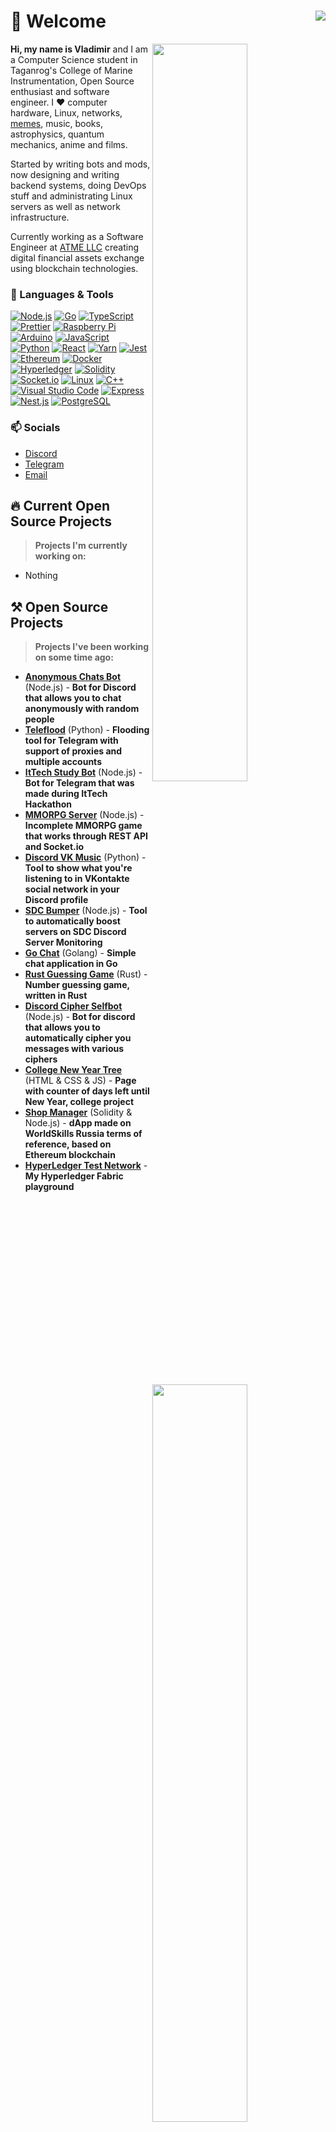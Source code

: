 # 👋 Welcome <img align="right" src="https://hits.seeyoufarm.com/api/count/incr/badge.svg?url=https%3A%2F%2Fgithub.com%2FD3rise%2FD3rise&count_bg=%2379C83D&title_bg=%23555555&icon=&icon_color=%23E7E7E7&title=%F0%9F%91%81+Visitors&edge_flat=false"/>

  <img  width="55%" align="right" src="https://github-readme-stats.vercel.app/api?username=D3rise&hide_border=true&count_private=true&layout=compact&hide_title=true&show_icons=true&theme=dracula&icon_color=5194f0&bg_color=0d1117&include_all_commits=true&rank_icon=github&show_icons=true">
  <img width="55%" align="right" src="https://media.giphy.com/media/UV4rSwlTM7mnRa5l4o/giphy.gif">   
  <img width="55%" align="right" src="https://github-readme-stats.vercel.app/api/top-langs/?username=D3rise&hide=html&layout=compact&hide_border=true&hide_title=true&count_private=true&theme=dracula&icon_color=5194f0&bg_color=0d1117"/>

**Hi, my name is Vladimir** and I am a Computer Science student in Taganrog's College of Marine Instrumentation, Open Source enthusiast and software engineer. I ❤ computer hardware, Linux, networks, [memes](https://www.youtube.com/watch?v=dQw4w9WgXcQ), music, books, astrophysics, quantum mechanics, anime and films.  

Started by writing bots and mods, now designing and writing backend systems, doing DevOps stuff and administrating Linux servers as well as network infrastructure.

Currently working as a Software Engineer at [ATME LLC](https://atme.com) creating digital financial assets exchange using blockchain technologies.

### 🔧 Languages & Tools

<a href="https://nodejs.org/"><img alt="Node.js" src="https://img.shields.io/badge/-Node.js-43853d?style=flat&logo=Node.js&logoColor=white" /></a>
<a href="https://golang.org/"><img alt="Go" src="https://img.shields.io/badge/-Go-008184?style=flat&logo=go&logoColor=white" /></a>
<a href="https://www.typescriptlang.org/"><img alt="TypeScript" src="https://img.shields.io/badge/-TypeScript-235a96?style=flat&logo=typescript&logoColor=white" /></a>
<a href="https://prettier.io/"><img alt="Prettier" src="https://img.shields.io/badge/-Prettier-1a2b34?style=flat&logo=prettier&logoColor=white" /></a>
<a href="https://www.raspberrypi.org/"><img alt="Raspberry Pi" src="https://img.shields.io/badge/-Raspberry Pi-cc2455?style=flat&logo=raspberrypi&logoColor=white" /></a>
<a href="https://arduino.cc/"><img alt="Arduino" src="https://img.shields.io/badge/-Arduino-008184?style=flat&logo=arduino&logoColor=white" /></a>
<a href="https://developer.mozilla.org/docs/Web/JavaScript"><img alt="JavaScript" src="https://img.shields.io/badge/-JavaScript-edb200?style=flat&logo=javascript&logoColor=white" /></a>
<a href="https://www.python.org/"><img alt="Python" src="https://img.shields.io/badge/-Python-397ab2?style=flat&logo=Python&logoColor=white" /></a>
<a href="https://reactjs.org/"><img alt="React" src="https://img.shields.io/badge/-React-282c34?style=flat&logo=react&logoColor=white" /></a>
<a href="https://yarnpkg.com/"><img alt="Yarn" src="https://img.shields.io/badge/-Yarn-2188b6?style=flat&logo=yarn&logoColor=white" /></a>
<a href="https://jestjs.io/"><img alt="Jest" src="https://img.shields.io/badge/-Jest-97747e?style=flat&logo=Jest&logoColor=white" /></a>
<a href="https://ethereum.org/"><img alt="Ethereum" src="https://img.shields.io/badge/-Ethereum-222222?style=flat&logo=Ethereum&logoColor=white" /></a>
<a href="https://www.docker.com/"><img alt="Docker" src="https://img.shields.io/badge/-Docker-1390b6?style=flat&logo=Docker&logoColor=white" /></a>
<a href="https://hyperledger.github.io/"><img alt="Hyperledger" src="https://img.shields.io/badge/-Hyperledger-222222?style=flat&logo=Hyperledger&logoColor=white" /></a>
<a href="https://soliditylang.org/"><img alt="Solidity" src="https://img.shields.io/badge/-Solidity-002fa7?style=flat&logo=Solidity&logoColor=white" /></a>
<a href="https://socket.io/"><img alt="Socket.io" src="https://img.shields.io/badge/-Socket.io-303846?style=flat&logo=socket.io&logoColor=white" /></a>
<a href="https://www.kernel.org/"><img alt="Linux" src="https://img.shields.io/badge/-Linux-ffd133?style=flat&logo=Linux&logoColor=black" /></a>
<a href="https://isocpp.org/"><img alt="C++" src="https://img.shields.io/badge/-C++-4183c4?style=flat&logo=cplusplus&logoColor=white" /></a>
<a href="https://code.visualstudio.com/"><img alt="Visual Studio Code" src="https://img.shields.io/badge/-Visual Studio Code-0066b8?style=flat&logo=visualstudiocode&logoColor=white" /></a>
<a href="https://expressjs.com/"><img alt="Express" src="https://img.shields.io/badge/-Express-fdfdfd?style=flat&logo=express&logoColor=black" /></a>
<a href="https://nestjs.com/"><img alt="Nest.js" src="https://img.shields.io/badge/-Nest.js-e0234e?style=flat&logo=nestjs&logoColor=white" /></a>
<a href="https://www.postgresql.org/"><img alt="PostgreSQL" src="https://img.shields.io/badge/-PostgreSQL-336791?style=flat&logo=postgresql&logoColor=white" /></a>

### 📫 Socials

- [Discord](https://discord.com/channels/@me/253913831896645632)
- [Telegram](https://t.me/D3rise)
- [Email](mailto:derise2000@gmail.com)

## 🔥 Current Open Source Projects

> **Projects I'm currently working on:**

- Nothing

## ⚒ Open Source Projects

> **Projects I've been working on some time ago:**

- **[Anonymous Chats Bot](https://github.com/D3rise/anonymous-chats-discord)** (Node.js) - **Bot for Discord that allows you to chat anonymously with random people**
- **[Teleflood](https://github.com/D3rise/teleflood)** (Python) - **Flooding tool for Telegram with support of proxies and multiple accounts**
- **[ItTech Study Bot](https://github.com/D3rise/ittech-hackathon)** (Node.js) - **Bot for Telegram that was made during ItTech Hackathon**
- **[MMORPG Server](https://github.com/D3rise/mmorpg-server)** (Node.js) - **Incomplete MMORPG game that works through REST API and Socket.io**
- **[Discord VK Music](https://github.com/D3rise/discord-vkmusic)** (Python) - **Tool to show what you're listening to in VKontakte social network in your Discord profile**
- **[SDC Bumper](https://github.com/D3rise/sdc-bumper)** (Node.js) - **Tool to automatically boost servers on SDC Discord Server Monitoring**
- **[Go Chat](https://github.com/D3rise/go-chat)** (Golang) - **Simple chat application in Go**
- **[Rust Guessing Game](https://github.com/D3rise/rust-guessing-game)** (Rust) - **Number guessing game, written in Rust**
- **[Discord Cipher Selfbot](https://github.com/D3rise/discord-cipher-selfbot)** (Node.js) - **Bot for discord that allows you to automatically cipher you messages with various ciphers**
- **[College New Year Tree](https://github.com/D3rise/college-new-year-tree)** (HTML & CSS & JS) - **Page with counter of days left until New Year, college project**
- **[Shop Manager](https://github.com/D3rise/shop-manager)** (Solidity & Node.js) - **dApp made on WorldSkills Russia terms of reference, based on Ethereum blockchain**
- **[HyperLedger Test Network](https://github.com/D3rise/hl-test-network)** - **My Hyperledger Fabric playground**

